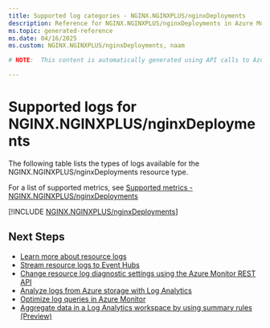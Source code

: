 ```yaml
---
title: Supported log categories - NGINX.NGINXPLUS/nginxDeployments
description: Reference for NGINX.NGINXPLUS/nginxDeployments in Azure Monitor Logs.
ms.topic: generated-reference
ms.date: 04/16/2025
ms.custom: NGINX.NGINXPLUS/nginxDeployments, naam

# NOTE:  This content is automatically generated using API calls to Azure. Any edits made on these files will be overwritten in the next run of the script. 

---
```





# Supported logs for NGINX.NGINXPLUS/nginxDeployments  
The following table lists the types of logs available for the NGINX.NGINXPLUS/nginxDeployments resource type.
  
  
  
For a list of supported metrics, see [Supported metrics - NGINX.NGINXPLUS/nginxDeployments](../supported-metrics/nginx-nginxplus-nginxdeployments-metrics.md)  
  

  
[!INCLUDE [NGINX.NGINXPLUS/nginxDeployments](~/reusable-content/ce-skilling/azure/includes/azure-monitor/reference/logs/nginx-nginxplus-nginxdeployments-logs-include.md)]  
  

## Next Steps

* [Learn more about resource logs](/azure/azure-monitor/essentials/platform-logs-overview)
* [Stream resource logs to Event Hubs](/azure/azure-monitor/essentials/resource-logs#send-to-azure-event-hubs)
* [Change resource log diagnostic settings using the Azure Monitor REST API](/rest/api/monitor/diagnosticsettings)
* [Analyze logs from Azure storage with Log Analytics](/azure/azure-monitor/essentials/resource-logs#send-to-log-analytics-workspace)
* [Optimize log queries in Azure Monitor](/azure/azure-monitor/logs/query-optimization)
* [Aggregate data in a Log Analytics workspace by using summary rules (Preview)](/azure/azure-monitor/logs/summary-rules)